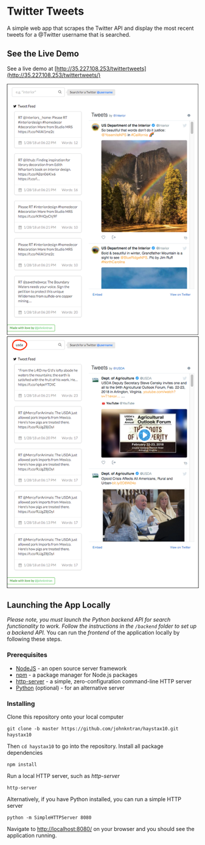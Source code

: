 # Twitter Tweets
A simple web app that scrapes the Twitter API and display the most recent tweets for a @Twitter username that is searched.

## See the Live Demo
See a live demo at [http://35.227.108.253/twittertweets](http://35.227.108.253/twittertweets/)
<p align="left">
  <a href="http://35.227.108.253/twittertweets/">
    <img src="./images/twitter_app1.png" alt="Screenshot of App">
    <img src="./images/twitter_app2.png" alt="Screenshot of App Search">
  </a>
</p>

## Launching the App Locally
*Please note, you must launch the Python backend API for search functionality to work.* 
*Follow the instructions in the `/backend` folder to set up a backend API.*
You can run the *frontend* of the application locally by following these steps.

### Prerequisites
* [NodeJS](https://nodejs.org/en/download/) - an open source server framework
* [npm](https://www.npmjs.com/get-npm) - a package manager for Node.js packages
* [http-server](https://www.npmjs.com/package/http-server) - a simple, zero-configuration command-line HTTP server
* [Python](https://www.python.org/downloads/) (optional) - for an alternative server

### Installing
Clone this repository onto your local computer
```
git clone -b master https://github.com/johnkntran/haystax10.git haystax10
```
Then `cd haystax10` to go into the repository.
Install all package dependencies
```
npm install
```
Run a local HTTP server, such as *http-server*
```
http-server
```
Alternatively, if you have Python installed, you can run a simple HTTP server
```
python -m SimpleHTTPServer 8080
```
Navigate to [http://localhost:8080/](http://localhost:8080/) on your browser and you should see the application running.
